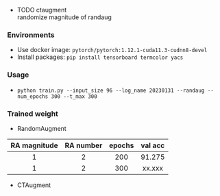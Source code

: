 - TODO
ctaugment  
randomize magnitude of randaug

### Environments
- Use docker image: `pytorch/pytorch:1.12.1-cuda11.3-cudnn8-devel`
- Install packages: `pip install tensorboard termcolor yacs`

### Usage
- `python train.py --input_size 96 --log_name 20230131 --randaug --num_epochs 300 --t_max 300`

### Trained weight
- RandomAugment  

| RA magnitude | RA number | epochs | val acc |
| :---: | :---: | :---: | :---: |
| 1 | 2 | 200 | 91.275 |
| 1 | 2 | 300 | xx.xxx |
- CTAugment
